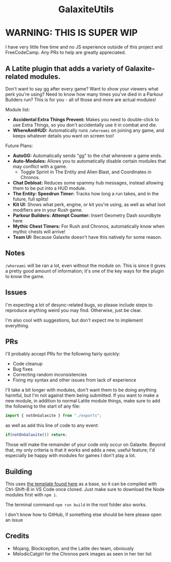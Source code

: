 <h1 align="center">GalaxiteUtils</h1>

# WARNING: THIS IS SUPER WIP
I have very little free time and no JS experience outside of this project and FreeCodeCamp. Any PRs to help are greatly appreciated.

## A Latite plugin that adds a variety of Galaxite-related modules.
Don't want to say gg after every game? Want to show your viewers what perk you're using? Need to know how many times you've died in a Parkour Builders run? This is for you - all of those and more are actual modules!

Module list:
- **Accidental Extra Things Prevent:** Makes you need to double-click to use Extra Things, so you don't accidentally use it in combat and die.
- **WhereAmIHUD:** Automatically runs `/whereami` on joining any game, and keeps whatever details you want on screen too!

Future Plans:
- **AutoGG:** Automatically sends "gg" to the chat whenever a game ends.
- **Auto-Modules:** Allows you to automatically disable certain modules that may conflict with a game.
  - Toggle Sprint in The Entity and Alien Blast, and Coordinates in Chronos.
- **Chat Debloat:** Reduces some spammy hub messages, instead allowing them to be put into a HUD module.
- **The Entity: Speedrun Timer:** Tracks how long a run takes, and in the future, full splits!
- **Kit UI:** Shows what perk, engine, or kit you're using, as well as what loot modifiers are in your Rush game.
- **Parkour Builders: Attempt Counter:** Insert Geometry Dash soundbyte here
- **Mythic Chest Timers:** For Rush and Chronos, automatically know when mythic chests will arrive!
- **Team UI:** Because Galaxite doesn't have this natively for some reason.

## Notes
`/whereami` will be ran a lot, even without the module on. This is since it gives a pretty good amount of information; it's one of the key ways for the plugin to know the game.

## Issues
I'm expecting a lot of desync-related bugs, so please include steps to reproduce anything weird you may find. Otherwise, just be clear.

I'm also cool with suggestions, but don't expect me to implement everything.

## PRs
I'll probably accept PRs for the following fairly quickly:
- Code cleanup
- Bug fixes
- Correcting random inconsistencies
- Fixing my syntax and other issues from lack of experience

I'll take a bit longer with modules, don't want them to be doing anything harmful, but I'm not against them being submitted. If you want to make a new module, in addition to normal Latite module things, make sure to add the following to the start of any file:
```ts
import { notOnGalaxite } from "./exports";
```
as well as add this line of code to any event:
```ts
if(notOnGalaxite()) return;
```
Those will make the remainder of your code only occur on Galaxite. Beyond that, my only criteria is that it works and adds a new, useful feature; I'd especially be happy with modules for games I don't play a lot.

## Building
This uses [the template found here](https://github.com/LatiteScripting/Template) as a base, so it can be compiled with Ctrl-Shift-B in VS Code once cloned. Just make sure to download the Node modules first with `npm i`.

The terminal command `npm run build` in the root folder also works.

I don't know how to GitHub, if something else should be here please open an issue

## Credits
- Mojang, Blockception, and the Latite dev team, obviously
- MelodicCatgirl for the Chronos perk images as seen in her tier list